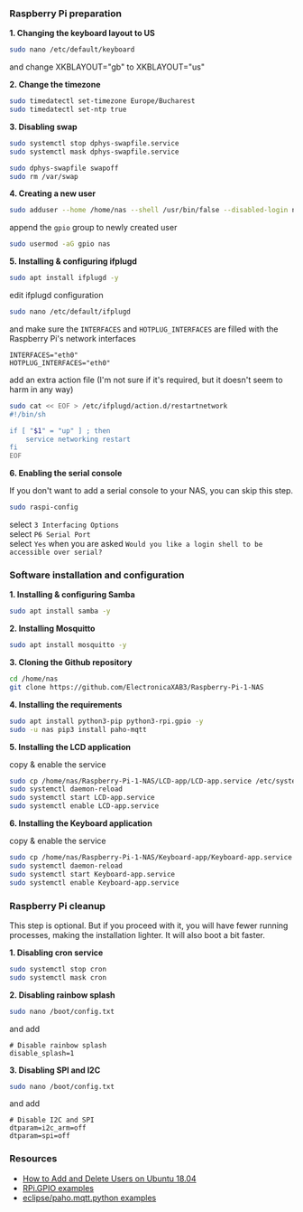 ### Raspberry Pi preparation

**1. Changing the keyboard layout to US**

```bash
sudo nano /etc/default/keyboard
```

and change XKBLAYOUT="gb" to XKBLAYOUT="us"

**2. Change the timezone**

```bash
sudo timedatectl set-timezone Europe/Bucharest
sudo timedatectl set-ntp true
```

**3. Disabling swap**

```bash
sudo systemctl stop dphys-swapfile.service
sudo systemctl mask dphys-swapfile.service
```

```bash
sudo dphys-swapfile swapoff
sudo rm /var/swap
```

**4. Creating a new user**

```bash
sudo adduser --home /home/nas --shell /usr/bin/false --disabled-login nas
```

append the `gpio` group to newly created user

```bash
sudo usermod -aG gpio nas
```

**5. Installing & configuring ifplugd**

```bash
sudo apt install ifplugd -y
```

edit ifplugd configuration

```bash
sudo nano /etc/default/ifplugd
```

and make sure the `INTERFACES` and `HOTPLUG_INTERFACES` are filled with the Raspberry Pi's network interfaces

```text
INTERFACES="eth0"
HOTPLUG_INTERFACES="eth0"
```

add an extra action file (I'm not sure if it's required, but it doesn't seem to harm in any way)

```bash
sudo cat << EOF > /etc/ifplugd/action.d/restartnetwork
#!/bin/sh

if [ "$1" = "up" ] ; then
    service networking restart
fi
EOF
```

**6. Enabling the serial console**

If you don't want to add a serial console to your NAS, you can skip this step.

```bash
sudo raspi-config
```

select `3 Interfacing Options`  
select `P6 Serial Port`  
select `Yes` when you are asked `Would you like a login shell to be accessible over serial?`

### Software installation and configuration

**1. Installing & configuring Samba**

```bash
sudo apt install samba -y
```

**2. Installing Mosquitto**

```bash
sudo apt install mosquitto -y
```

**3. Cloning the Github repository**

```bash
cd /home/nas
git clone https://github.com/ElectronicaXAB3/Raspberry-Pi-1-NAS
```

**4. Installing the requirements**

```bash
sudo apt install python3-pip python3-rpi.gpio -y
sudo -u nas pip3 install paho-mqtt
```

**5. Installing the LCD application**

copy & enable the service

```bash
sudo cp /home/nas/Raspberry-Pi-1-NAS/LCD-app/LCD-app.service /etc/systemd/system/LCD-app.service
sudo systemctl daemon-reload
sudo systemctl start LCD-app.service
sudo systemctl enable LCD-app.service
```

**6. Installing the Keyboard application**

copy & enable the service

```bash
sudo cp /home/nas/Raspberry-Pi-1-NAS/Keyboard-app/Keyboard-app.service /etc/systemd/system/Keyboard-app.service
sudo systemctl daemon-reload
sudo systemctl start Keyboard-app.service
sudo systemctl enable Keyboard-app.service
```

### Raspberry Pi cleanup

This step is optional. But if you proceed with it, you will have fewer running processes, making the installation lighter. It will also boot a bit faster.

**1. Disabling cron service**

```bash
sudo systemctl stop cron
sudo systemctl mask cron
```

**2. Disabling rainbow splash**

```bash
sudo nano /boot/config.txt
```

and add

```text
# Disable rainbow splash
disable_splash=1
```

**3. Disabling SPI and I2C**

```bash
sudo nano /boot/config.txt
```

and add

```text
# Disable I2C and SPI
dtparam=i2c_arm=off
dtparam=spi=off
```

### Resources

- [How to Add and Delete Users on Ubuntu 18.04](https://www.digitalocean.com/community/tutorials/how-to-add-and-delete-users-on-ubuntu-18-04)
- [RPi.GPIO examples](https://sourceforge.net/p/raspberry-gpio-python/wiki/Examples/)
- [eclipse/paho.mqtt.python examples](https://github.com/eclipse/paho.mqtt.python/tree/af64c3845663caaebaba0720549eb363067ca07a/examples)
